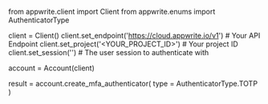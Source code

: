 from appwrite.client import Client
from appwrite.enums import AuthenticatorType

client = Client()
client.set_endpoint('https://cloud.appwrite.io/v1') # Your API Endpoint
client.set_project('&lt;YOUR_PROJECT_ID&gt;') # Your project ID
client.set_session('') # The user session to authenticate with

account = Account(client)

result = account.create_mfa_authenticator(
    type = AuthenticatorType.TOTP
)
